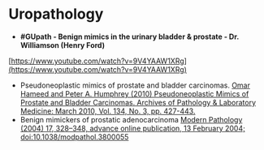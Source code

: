 # Uropathology

* **\#GUpath - Benign mimics in the urinary bladder & prostate - Dr. Williamson \(Henry Ford\)**

[https://www.youtube.com/watch?v=9V4YAAW1XRg](https://www.youtube.com/watch?v=9V4YAAW1XRg)

* Pseudoneoplastic mimics of prostate and bladder carcinomas. [Omar Hameed and Peter A. Humphrey \(2010\) Pseudoneoplastic Mimics of Prostate and Bladder Carcinomas. Archives of Pathology & Laboratory Medicine: March 2010, Vol. 134, No. 3, pp. 427-443.](http://www.archivesofpathology.org/doi/full/10.1043/1543-2165-134.3.427)
* Benign mimickers of prostatic adenocarcinoma [Modern Pathology \(2004\) 17, 328–348, advance online publication, 13 February 2004; doi:10.1038/modpathol.3800055](http://www.nature.com/modpathol/journal/v17/n3/full/3800055a.html)

